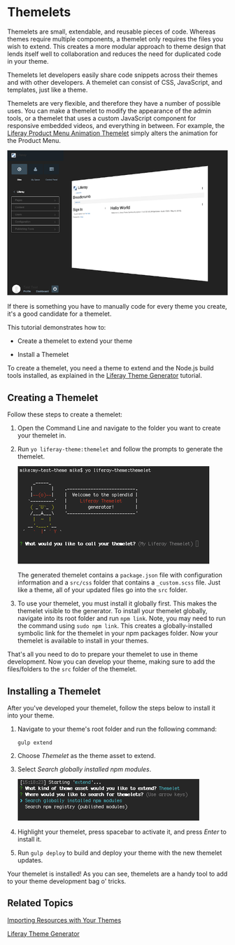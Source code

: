 # Themelets [](id=themelets)

Themelets are small, extendable, and reusable pieces of code. Whereas themes
require multiple components, a themelet only requires the files you wish to
extend. This creates a more modular approach to theme design that lends itself
well to collaboration and reduces the need for duplicated code in your theme.

Themelets let developers easily share code snippets across their themes and with 
other developers. A themelet can consist of CSS, JavaScript, and templates, just 
like a theme.

Themelets are very flexible, and therefore they have a number of possible uses.
You can make a themelet to modify the appearance of the admin tools, or a 
themelet that uses a custom JavaScript component for responsive embedded videos, 
and everything in between. For example, the 
[Liferay Product Menu Animation Themelet](https://www.npmjs.com/package/lfr-product-menu-animation-themelet) 
simply alters the animation for the Product Menu.

![Figure 1: Themelets can be used to modify one aspect of the UI, that you can then reuse in your other themes.](../../../images/product-menu-animation-themelet.png)

If there is something you have to manually code for every theme you create, it's 
a good candidate for a themelet.

This tutorial demonstrates how to:

- Create a themelet to extend your theme

- Install a Themelet

To create a themelet, you need a theme to extend and the Node.js build tools 
installed, as explained in the 
[Liferay Theme Generator](/develop/tutorials/-/knowledge_base/7-1/themes-generator)
tutorial. 

## Creating a Themelet [](id=creating-a-themelet)

Follow these steps to create a themelet:

1.  Open the Command Line and navigate to the folder you want to create your
    themelet in.

2.  Run `yo liferay-theme:themelet` and follow the prompts to generate the
    themelet.

    ![Figure 2: The Themelet sub-generator automates the themelet creation process, making it quick and easy.](../../../images/themelet-prompt.png)
   
    The generated themelet contains a `package.json` file with configuration 
    information and a `src/css` folder that contains a `_custom.scss` file. Just 
    like a theme, all of your updated files go into the `src` folder. 

3.  To use your themelet, you must install it globally first. This makes the 
    themelet visible to the generator. To install your themelet globally, 
    navigate into its root folder and run `npm link`. Note, you may need to run 
    the command using `sudo npm link`. This creates a globally-installed 
    symbolic link for the themelet in your npm packages folder. Now your 
    themelet is available to install in your themes. 
    
That's all you need to do to prepare your themelet to use in theme development.
Now you can develop your theme, making sure to add the files/folders to the 
`src` folder of the themelet. 

## Installing a Themelet [](id=installing-a-themelet)

After you've developed your themelet, follow the steps below to install it into
your theme.

1.  Navigate to your theme's root folder and run the following command:

        gulp extend

2.  Choose *Themelet* as the theme asset to extend.

3.  Select *Search globally installed npm modules*.

    ![Figure 3: You can extend your theme using globally installed npm modules or published npm modules.](../../../images/install-themelet.png)

4.  Highlight your themelet, press spacebar to activate it, and press *Enter* to
    install it. 

5.  Run `gulp deploy` to build and deploy your theme with the new themelet
    updates.
   
Your themelet is installed! As you can see, themelets are a handy tool to add to
your theme development bag o' tricks. 

## Related Topics [](id=related-topics)

[Importing Resources with Your Themes](/develop/tutorials/-/knowledge_base/7-1/importing-resources-with-a-theme)

[Liferay Theme Generator](/develop/tutorials/-/knowledge_base/7-1/themes-generator)